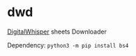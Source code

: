 # dwd
[DigitalWhisper](https://digitalwhisper.co.il/) sheets Downloader

Dependency:
`python3 -m pip install bs4`

